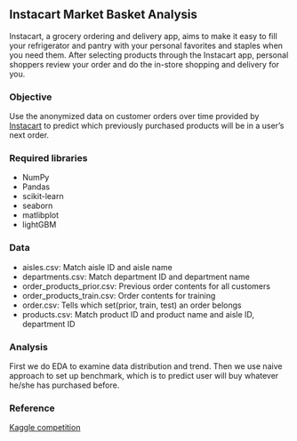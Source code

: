## Instacart Market Basket Analysis

Instacart, a grocery ordering and delivery app, aims to make it easy to fill your refrigerator and pantry with your personal favorites and staples when you need them. After selecting products through the Instacart app, personal shoppers review your order and do the in-store shopping and delivery for you.

### Objective
Use the anonymized data on customer orders over time provided by [Instacart](https://www.instacart.com) to predict which previously purchased products will be in a user’s next order. 

### Required libraries
- NumPy
- Pandas
- scikit-learn
- seaborn
- matlibplot
- lightGBM

### Data

- aisles.csv: Match aisle ID and aisle name
- departments.csv: Match department ID and department name
- order_products_prior.csv: Previous order contents for all customers
- order_products_train.csv: Order contents for training 
- order.csv: Tells which set(prior, train, test) an order belongs
- products.csv: Match product ID and product name and aisle ID, department ID

### Analysis

First we do EDA to examine data distribution and trend. Then we use naive approach to set up benchmark, which is to predict user will buy whatever he/she has purchased before. 

### Reference
[Kaggle competition](https://www.kaggle.com/c/instacart-market-basket-analysis)